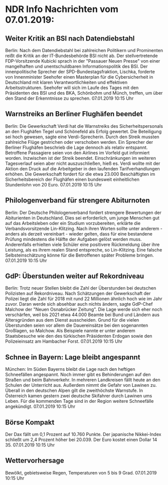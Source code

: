 # NDR Info Nachrichten vom 07.01.2019:


## Weiter Kritik an BSI nach Datendiebstahl
Berlin: Nach dem Datendiebstahl bei zahlreichen Politikern und Prominenten reißt die Kritik an der IT-Bundesbehörde BSI nicht ab. Der stellvertretende FDP-Vorsitzende Kubicki sprach in der "Passauer Neuen Presse" von einer mangelhaften und unentschuldbaren Informationspolitik des BSI. Der innenpolitische Sprecher der SPD-Bundestagsfraktion, Lischka, forderte von  Innenminister Seehofer einen Masterplan für die Cybersicherheit in Deutschland mit klaren Verantwortlichkeiten und effektiven Arbeitsstrukturen. Seehofer will sich im Laufe des Tages mit den Präsidenten des BSI und des BKA, Schönbohm und Münch, treffen, um über den Stand der Erkenntnisse zu sprechen. 07.01.2019 10:15 Uhr 

## Warnstreiks an Berliner Flughäfen beendet
Berlin:	Die Gewerkschaft Verdi hat die Warnstreiks des Sicherheitspersonals an den Flughäfen Tegel und Schönefeld als Erfolg gewertet. Die Beteiligung sei hoch gewesen, sagte eine Verdi-Sprecherin. Durch den Streik mussten zahlreiche Flüge gestrichen oder verschoben werden. Ein Sprecher der Berliner Flughäfen beschrieb die Lage dennoch als relativ entspannt. Betroffene Passagiere seien von den Airlines im Vorfeld gut informiert worden. Inzwischen ist der Streik beendet. Einschränkungen im weiteren Tagesverlauf seien aber nicht auszuschließen, hieß es. Verdi wollte mit der Aktion den Druck auf die Arbeitgeber in den laufenden Tarifverhandlungen erhöhen. Die Gewerkschaft fordert für die etwa 23.000 Beschäftigten im Sicherheitsbereich der Flughäfen einen bundesweit einheitlichen Stundenlohn von 20 Euro. 07.01.2019 10:15 Uhr 

## Philologenverband für strengere Abiturnoten
Berlin: Der Deutsche Philologenverband fordert strengere Bewertungen der Abiturienten in Deutschland. Dies sei erforderlich, um junge Menschen gut auf das Arbeitsleben oder ein Studium vorzubereiten, erklärte die Verbandsvorsitzende Lin-Klitzing. Nach ihren Worten sollte unter anderem - anders als derzeit vereinbart - wieder gelten, dass für eine bestandene Prüfung mindestens die Hälfte der Aufgaben gelöst werden muss. Anderenfalls erhielten viele Schüler eine positivere Rückmeldung über ihre Leistung, als es ihrem realen Stand entspreche, so Lin-Klitzing. Eine  falsche Selbsteinschätzung könne für die Betroffenen später Probleme bringen. 07.01.2019 10:15 Uhr 

## GdP: Überstunden weiter auf Rekordniveau
Berlin: Trotz neuer Stellen bleibt die Zahl der Überstunden bei deutschen Polizisten auf Rekordniveau. Nach Schätzungen der Gewerkschaft der Polizei liegt die Zahl für 2018 mit rund 22 Millionen ähnlich hoch wie im Jahr zuvor. Daran werde sich absehbar auch nichts ändern, sagte GdP-Chef Malchow der "Neuen Osnabrücker Zeitung". Die Lage werde sich eher noch verschärfen, weil bis 2021 etwa 44.000 Beamte bei Bund und Ländern aus Altersgründen aus dem Dienst ausscheiden. Grund für die vielen Überstunden seien vor allem die Dauereinsätze bei den sogenannten Großlagen, so Malchow. Als Beispiele nannte er unter anderem Staatsbesuche wie den des türkischen Präsidenten Erdogan sowie den Polizeieinsatz am Hambacher Forst. 07.01.2019 10:15 Uhr 

## Schnee in Bayern: Lage bleibt angespannt
München: 	Im Süden Bayerns bleibt die Lage nach den heftigen Schneefällen angespannt. Noch immer gibt es Behinderungen auf den Straßen und beim Bahnverkehr. In mehreren Landkreisen fällt heute an den Schulen der Unterricht aus. Außerdem nimmt die Gefahr von Lawinen zu. Überall in den deutschen Alpen gilt die zweithöchste Warnstufe. In Österreich kamen gestern zwei deutsche Skifahrer durch Lawinen ums Leben. Für die kommenden Tage sind in der Region weitere Schneefälle angekündigt. 07.01.2019 10:15 Uhr 

## Börse Kompakt
Der Dax fällt um 0,1 Prozent auf 10.760 Punkte. Der japanische Nikkei-Index schließt um 2,4 Prozent höher bei 20.039. Der Euro kostet einen Dollar 14 35. 07.01.2019 10:15 Uhr 

## Wettervorhersage
Bewölkt, gebietsweise Regen, Temperaturen von 5 bis 9 Grad. 07.01.2019 10:15 Uhr 
